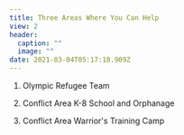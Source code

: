 ```yaml
---
title: Three Areas Where You Can Help
view: 2
header:
  caption: ""
  image: ""
date: 2021-03-04T05:17:18.909Z
---
```

1. Olympic Refugee Team

2. Conflict Area K-8 School and Orphanage

3. Conflict Area Warrior's Training Camp
